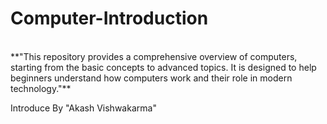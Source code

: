# Computer-Introduction
<br>
**"This repository provides a comprehensive overview of computers, starting from the basic concepts to advanced topics. It is designed to help beginners understand how computers work and their role in modern technology."**
<p>Introduce By "Akash Vishwakarma"</p>